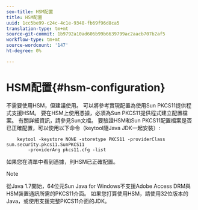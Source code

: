 ```yaml
---
seo-title: HSM配置
title: HSM配置
uuid: 1cc5be99-c24c-4c1e-9348-fb69f96d8ca5
translation-type: tm+mt
source-git-commit: 1b9792a10ad606b99b6639799ac2aacb707b2af5
workflow-type: tm+mt
source-wordcount: '147'
ht-degree: 0%

---
```



# HSM配置{#hsm-configuration}

不需要使用HSM，但建議使用。 可以將參考實現配置為使用Sun PKCS11提供程式支援HSM。 要在HSM上使用憑據，必須為Sun PKCS11提供程式建立配置檔案。 有關詳細資訊，請參見Sun文檔。 要驗證HSM和Sun PKCS11配置檔案是否已正確配置，可以使用以下命令（keytool隨Java JDK一起安裝）:

```
    keytool -keystore NONE -storetype PKCS11 -providerClass sun.security.pkcs11.SunPKCS11 
        -providerArg pkcs11.cfg -list
```

如果您在清單中看到憑據，則HSM已正確配置。

>[!NOTE]
>
>從Java 1.7開始，64位元Sun Java for Windows不支援Adobe Access DRM與HSM裝置通訊所需的PKCS11介面。 如果您打算使用HSM，請使用32位版本的Java，或使用支援完整PKCS11介面的JDK。

